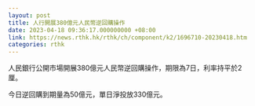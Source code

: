 ```yaml
---
layout: post
title: 人行開展380億元人民幣逆回購操作
date: 2023-04-18 09:36:17.000000000 +08:00
link: https://news.rthk.hk/rthk/ch/component/k2/1696710-20230418.htm
categories: rthk
---
```


人民銀行公開市場開展380億元人民幣逆回購操作，期限為7日，利率持平於2厘。

今日逆回購到期量為50億元，單日淨投放330億元。
